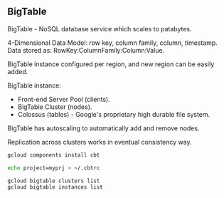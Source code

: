 BigTable
-

BigTable - NoSQL database service which scales to patabytes.

4-Dimensional Data Model: row key, column family, column, timestamp.
Data stored as: RowKey:ColumnFamily:Column:Value.

BigTable instance configured per region, and new region can be easily added.

BigTable instance:
* Front-end Server Pool (clients).
* BigTable Cluster (nodes).
* Colossus (tables) - Google's proprietary high durable file system.

BigTable has autoscaling to automatically add and remove nodes.

Replication across clusters works in eventual consistency way.

````sh
gcloud components install cbt

echo project=myprj > ~/.cbtrc

gcloud bigtable clusters list
gcloud bigtable instances list
````
